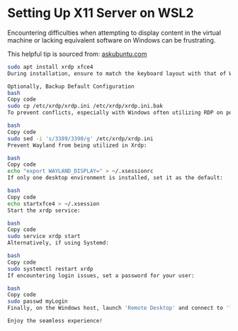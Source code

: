 # Setting Up X11 Server on WSL2

Encountering difficulties when attempting to display content in the virtual machine or lacking equivalent software on Windows can be frustrating.

This helpful tip is sourced from: [askubuntu.com](https://askubuntu.com/questions/1252007/opening-ubuntu-20-04-desktop-on-wsl2/1365455#1365455)

```bash
sudo apt install xrdp xfce4
During installation, ensure to match the keyboard layout with that of Windows.

Optionally, Backup Default Configuration
bash
Copy code
sudo cp /etc/xrdp/xrdp.ini /etc/xrdp/xrdp.ini.bak
To prevent conflicts, especially with Windows often utilizing RDP on port 3389, adjust the port:

bash
Copy code
sudo sed -i 's/3389/3390/g' /etc/xrdp/xrdp.ini
Prevent Wayland from being utilized in Xrdp:

bash
Copy code
echo "export WAYLAND_DISPLAY=" > ~/.xsessionrc
If only one desktop environment is installed, set it as the default:

bash
Copy code
echo startxfce4 > ~/.xsession 
Start the xrdp service:

bash
Copy code
sudo service xrdp start
Alternatively, if using Systemd:

bash
Copy code
sudo systemctl restart xrdp
If encountering login issues, set a password for your user:

bash
Copy code
sudo passwd myLogin
Finally, on the Windows host, launch 'Remote Desktop' and connect to 'localhost:3390' to begin using the setup.

Enjoy the seamless experience!
